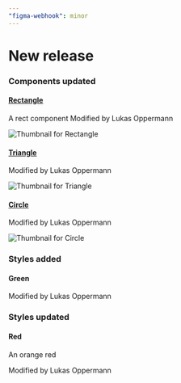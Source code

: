 ```yaml
---
"figma-webhook": minor
---
```

# New release
 

### Components updated
#### [Rectangle](https://www.figma.com/file/HD7FUvOEHLtWvWuhu1AUaJ?node-id=1:3)
A rect component
Modified by Lukas Oppermann


![Thumbnail for Rectangle](https://s3-alpha.figma.com/checkpoints/DIZ/mJz/qNX4AqxaqN6YtdG6/component_thumbnail_0.png?X-Amz-Algorithm=AWS4-HMAC-SHA256&X-Amz-Credential=AKIAQ4GOSFWCSANKSHNE%2F20221208%2Fus-west-2%2Fs3%2Faws4_request&X-Amz-Date=20221208T000000Z&X-Amz-Expires=604800&X-Amz-SignedHeaders=host&X-Amz-Signature=4335a8c17fb373bf3558a85a639feb4bfaea85a14f2a837a79cde783e22f3b3e)


#### [Triangle](https://www.figma.com/file/HD7FUvOEHLtWvWuhu1AUaJ?node-id=7:13)

Modified by Lukas Oppermann


![Thumbnail for Triangle](https://s3-alpha-sig.figma.com/checkpoints/tq6/962/gS3EWTiUetAXKQKM/component_thumbnail_0.png?Expires=1671408000&Signature=SJZq8qoCOxHA8KaQ1vnEQf9u4lRjmJtMTaoT-XtQ5ZBoDKky-nszYzIZ2phV6L~IpDPP-CNhr-edANhcnQLkjyQEuSfCQvd8WqiMfFbSEPEaA0gLApwcYSV16~JrKQSkwKoMePKOAFs081dxUvGkymtxTQ8yWbU7jbGOgfQFWAfc7azUzBSvjfV23292jeNhserwt7EOJz7EjQQa-56KkqZv0omSjv7a9cuOgRbNUf5HzsiB2KDY4d3oKULXiz0Pj-HUB8TTwjT5Q0yGGZnYR-3tqUK1uqbOAaK0H7t9uZbqwBuJUq~IkMoYRHg3fRy1bOpHh85YAMbB~Np5H17D4Q__&Key-Pair-Id=APKAINTVSUGEWH5XD5UA)


#### [Circle](https://www.figma.com/file/HD7FUvOEHLtWvWuhu1AUaJ?node-id=3:8)

Modified by Lukas Oppermann


![Thumbnail for Circle](https://s3-alpha.figma.com/checkpoints/XIC/Cst/FO4hThPT9SqCwjgI/component_thumbnail_1.png?X-Amz-Algorithm=AWS4-HMAC-SHA256&X-Amz-Credential=AKIAQ4GOSFWCSANKSHNE%2F20221208%2Fus-west-2%2Fs3%2Faws4_request&X-Amz-Date=20221208T000000Z&X-Amz-Expires=604800&X-Amz-SignedHeaders=host&X-Amz-Signature=0726132620222d45c6823a3b80c5ecaa2d7fadd6bb626cbc90ecbbec972afabb)



### Styles added
#### Green


Modified by Lukas Oppermann


### Styles updated
#### Red
An orange red

Modified by Lukas Oppermann

